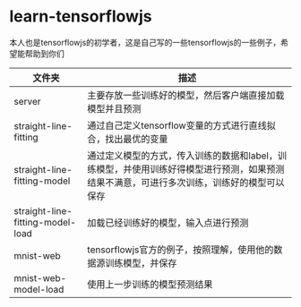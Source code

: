# learn-tensorflowjs

本人也是tensorflowjs的初学者，这是自己写的一些tensorflowjs的一些例子，希望能帮助到你们

文件夹 | 描述
-------|-------
server |主要存放一些训练好的模型，然后客户端直接加载模型并且预测
straight-line-fitting | 通过自己定义tensorflow变量的方式进行直线拟合，找出最优的变量
straight-line-fitting-model | 通过定义模型的方式，传入训练的数据和label，训练模型，并使用训练好得模型进行预测，如果预测结果不满意，可进行多次训练，训练好的模型可以保存
straight-line-fitting-model-load | 加载已经训练好的模型，输入点进行预测
mnist-web | tensorflowjs官方的例子，按照理解，使用他的数据源训练模型，并保存
mnist-web-model-load | 使用上一步训练的模型预测结果